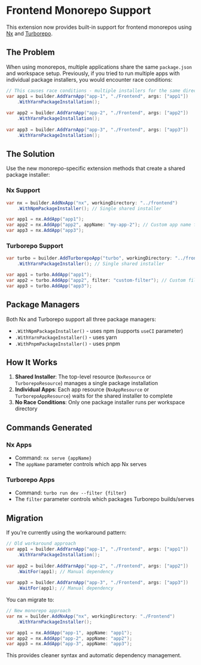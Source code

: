 # Frontend Monorepo Support

This extension now provides built-in support for frontend monorepos using [Nx](https://nx.dev) and [Turborepo](https://turborepo.com).

## The Problem

When using monorepos, multiple applications share the same `package.json` and workspace setup. Previously, if you tried to run multiple apps with individual package installers, you would encounter race conditions:

```csharp
// This causes race conditions - multiple installers for the same directory
var app1 = builder.AddYarnApp("app-1", "./Frontend", args: ["app1"])
    .WithYarnPackageInstallation();
    
var app2 = builder.AddYarnApp("app-2", "./Frontend", args: ["app2"])
    .WithYarnPackageInstallation();
    
var app3 = builder.AddYarnApp("app-3", "./Frontend", args: ["app3"])
    .WithYarnPackageInstallation();
```

## The Solution

Use the new monorepo-specific extension methods that create a shared package installer:

### Nx Support

```csharp
var nx = builder.AddNxApp("nx", workingDirectory: "../frontend")
    .WithNpmPackageInstaller(); // Single shared installer

var app1 = nx.AddApp("app1");
var app2 = nx.AddApp("app2", appName: "my-app-2"); // Custom app name for nx serve
var app3 = nx.AddApp("app3");
```

### Turborepo Support

```csharp
var turbo = builder.AddTurborepoApp("turbo", workingDirectory: "../frontend")
    .WithYarnPackageInstaller(); // Single shared installer

var app1 = turbo.AddApp("app1");
var app2 = turbo.AddApp("app2", filter: "custom-filter"); // Custom filter
var app3 = turbo.AddApp("app3");
```

## Package Managers

Both Nx and Turborepo support all three package managers:

- `.WithNpmPackageInstaller()` - uses npm (supports `useCI` parameter)
- `.WithYarnPackageInstaller()` - uses yarn
- `.WithPnpmPackageInstaller()` - uses pnpm

## How It Works

1. **Shared Installer**: The top-level resource (`NxResource` or `TurborepoResource`) manages a single package installation
2. **Individual Apps**: Each app resource (`NxAppResource` or `TurborepoAppResource`) waits for the shared installer to complete
3. **No Race Conditions**: Only one package installer runs per workspace directory

## Commands Generated

### Nx Apps
- Command: `nx serve {appName}`
- The `appName` parameter controls which app Nx serves

### Turborepo Apps  
- Command: `turbo run dev --filter {filter}`
- The `filter` parameter controls which packages Turborepo builds/serves

## Migration

If you're currently using the workaround pattern:

```csharp
// Old workaround approach
var app1 = builder.AddYarnApp("app-1", "./Frontend", args: ["app1"])
    .WithYarnPackageInstallation();
    
var app2 = builder.AddYarnApp("app-2", "./Frontend", args: ["app2"])
    .WaitFor(app1); // Manual dependency
    
var app3 = builder.AddYarnApp("app-3", "./Frontend", args: ["app3"])
    .WaitFor(app1); // Manual dependency
```

You can migrate to:

```csharp
// New monorepo approach
var nx = builder.AddNxApp("nx", workingDirectory: "./Frontend")
    .WithYarnPackageInstaller();

var app1 = nx.AddApp("app-1", appName: "app1");
var app2 = nx.AddApp("app-2", appName: "app2");
var app3 = nx.AddApp("app-3", appName: "app3");
```

This provides cleaner syntax and automatic dependency management.